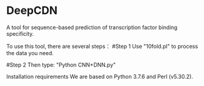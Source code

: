 # DeepCDN

A tool for sequence-based prediction of transcription factor binding specificity.

To use this tool, there are several steps：
#Step 1
Use "10fold.pl" to process the data you need.


#Step 2
Then type: "Python CNN+DNN.py"


Installation requirements
We are based on Python 3.7.6 and Perl (v5.30.2).

